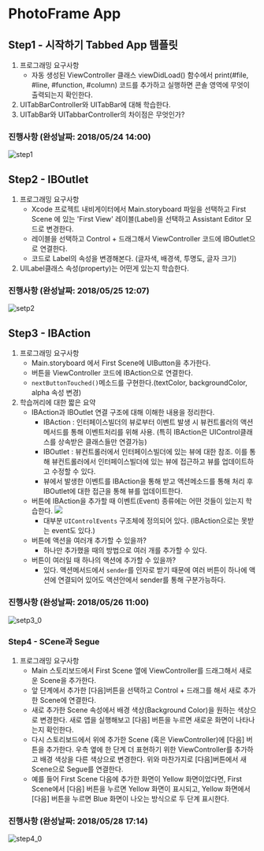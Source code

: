 # PhotoFrame App

## Step1 - 시작하기 Tabbed App 템플릿

1. 프로그래밍 요구사항
	- 자동 생성된 ViewController 클래스 viewDidLoad() 함수에서 print(#file, #line, #function, #column) 코드를 추가하고 실행하면 콘솔 영역에 무엇이 출력되는지 확인한다.
2. UITabBarController와 UITabBar에 대해 학습한다.
3. UITabBar와 UITabbarController의 차이점은 무엇인가?

### 진행사항 (완성날짜: 2018/05/24 14:00)
![step1](./images/step1_0.png)


## Step2 - IBOutlet

1. 프로그래밍 요구사항
	- Xcode 프로젝트 내비게이터에서 Main.storyboard 파일을 선택하고 First Scene 에 있는 'First View' 레이블(Label)을 선택하고 Assistant Editor 모드로 변경한다.
	- 레이블을 선택하고 Control + 드래그해서 ViewController 코드에 IBOutlet으로 연결한다.
	- 코드로 Label의 속성을 변경해본다. (글자색, 배경색, 투명도, 글자 크기)
2. UILabel클래스 속성(property)는 어떤게 있는지 학습한다.

### 진행사항 (완성날짜: 2018/05/25 12:07)
![setp2](./images/step2_0.png)


## Step3 - IBAction

1. 프로그래밍 요구사항
	- Main.storyboard 에서 First Scene에 UIButton을 추가한다.
	- 버튼을 ViewController 코드에 IBAction으로 연결한다.
	- `nextButtonTouched()`메소드를 구현한다.(textColor, backgroundColor, alpha 속성 변경)
2. 학습꺼리에 대한 짧은 요약
	- IBAction과 IBOutlet 연결 구조에 대해 이해한 내용을 정리한다.
		- IBAction : 인터페이스빌더의 뷰로부터 이벤트 발생 시 뷰컨트롤러의 액션메서드를 통해 이벤트처리를 위해 사용. (특히 IBAction은 UIControl클래스를 상속받은 클래스들만 연결가능)
		- IBOutlet : 뷰컨트롤러에서 인터페이스빌더에 있는 뷰에 대한 참조. 이를 통해 뷰컨트롤러에서 인터페이스빌더에 있는 뷰에 접근하고 뷰를 업데이트하고 수정할 수 있다.
		- 뷰에서 발생한 이벤트를 IBAction을 통해 받고 액션메소드를 통해 처리 후 IBOutlet에 대한 접근을 통해 뷰를 업데이트한다.
	- 버튼에 IBAction을 추가할 때 이벤트(Event) 종류에는 어떤 것들이 있는지 학습한다.
		![](./images/step3_1.png)
		- 대부분 `UIControlEvents` 구조체에 정의되어 있다. (IBAction으로는 못받는 event도 있다.)
	- 버튼에 액션을 여러개 추가할 수 있을까?
		- 하나만 추가했을 때의 방법으로 여러 개를 추가할 수 있다.
	- 버튼이 여러일 때 하나의 액션에 추가할 수 있을까?
		- 있다. 액션메서드에서 `sender`를 인자로 받기 때문에 여러 버튼이 하나에 액션에 연결되어 있어도 액션안에서 sender를 통해 구분가능하다.

### 진행사항 (완성날짜: 2018/05/26 11:00)
![setp3_0](./images/step3_0.gif)


### Step4 - SCene과 Segue

1. 프로그래밍 요구사항
	- Main 스토리보드에서 First Scene 옆에 ViewController를 드래그해서 새로운 Scene을 추가한다.
	- 앞 단계에서 추가한 [다음]버튼을 선택하고 Control + 드래그를 해서 새로 추가한 Scene에 연결한다.
	- 새로 추가한 Scene 속성에서 배경 색상(Background Color)을 원하는 색상으로 변경한다. 새로 앱을 실행해보고 [다음] 버튼을 누르면 새로운 화면이 나타나는지 확인한다.
	- 다시 스토리보드에서 위에 추가한 Scene (혹은 ViewController)에 [다음] 버튼을 추가한다. 우측 옆에 한 단계 더 표현하기 위한 ViewController를 추가하고 배경 색상을 다른 색상으로 변경한다. 위와 마찬가지로 [다음]버튼에서 새 Scene으로 Segue를 연결한다.
	- 예를 들어 First Scene 다음에 추가한 화면이 Yellow 화면이었다면, First Scene에서 [다음] 버튼을 누르면 Yellow 화면이 표시되고, Yellow 화면에서 [다음] 버튼을 누르면 Blue 화면이 나오는 방식으로 두 단계 표시한다.
	
### 진행사항 (완성날짜: 2018/05/28 17:14)
![step4_0](./images/step4_0.png)

